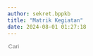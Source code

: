 ```yaml
---
author: sekret.bppkb
title: "Matrik Kegiatan"
date: 2024-08-01 01:27:18
---
```


<script>
    const items = [
        {
            title: "Matrik w45",
            category: "",
            link: "https://drive.google.com/file/d/1tLK3qge2JzL9rGt2wW40tPaFE1DzL8Oz/view?usp=sharing"
        },
        {
            title: "Matrik Kegiatan Bidang Sospem",
            category: "",
            link: "https://drive.google.com/file/d/1fPuDpibyPwpIpFO9QdpdmOECvBFOvuDS/view?usp=sharing"
        },
        {
            title: "Matrik Kegiatan Bidang Ekbang",
            category: "",
            link: "https://drive.google.com/file/d/1mTFT3jq2Ja4tnglIr1SpajDwvElj05Dy/view?usp=sharing"
        },
        {
            title: "Matrik Kegiatan Bidang Inovteak",
            category: "",
            link: "https://drive.google.com/file/d/1fp9emYJk0WHunxWOQ7idyuGwQaGbS6WP/view?usp=sharing"
        }
    ];
</script>

<div class="flex justify-between items-center mb-4">
    <div class="flex items-center border-2 border-green-500 rounded-lg p-2 ml-auto">
        <i class="fas fa-search text-green-500 text-xl"></i>
        <input type="text" placeholder="Cari" class="ml-2 text-green-500 text-xl outline-none" style="background: transparent; border: none;" id="searchInput">
        <div class="border-l-2 border-green-500 h-6 mx-4"></div>
        <i class="fas fa-filter text-green-500 text-xl cursor-pointer" id="categoryDropdownToggle"></i>
    </div>
    <div class="relative">
        <div id="categoryDropdown" class="absolute right-0 mt-2 w-48 bg-white border border-gray-300 rounded-lg shadow-lg hidden">
            <div id="categoryList" class="list-none p-0 m-0"></div>
        </div>
    </div>
</div>

<div class="flex flex-wrap justify-start gap-12" id="information-list"></div>

<style>
@media (max-width: 768px) {
    #information-list {
        justify-content: space-around;
    }
}
</style>

<script>
    const container = document.getElementById('information-list');
    const categorySet = new Set();

    function renderItems(filteredItems) {
        container.innerHTML = '';
        if (filteredItems.length === 0) {
            const noResultsDiv = document.createElement('div');
            noResultsDiv.className = 'w-full text-center text-gray-500';
            noResultsDiv.textContent = 'Tidak ada hasil yang cocok';
            container.appendChild(noResultsDiv);
        } else {
            filteredItems.forEach(item => {
                const div = document.createElement('div');
                div.className = 'w-64 bg-white border border-gray-300 rounded-lg overflow-hidden shadow-lg m-2 flex flex-col';
                div.innerHTML = `
                    <div class="flex items-center justify-center w-full h-48 bg-gray-200">
                        <i class="fas fa-file-pdf fa-5x text-red-600"></i>
                    </div>
                    <div class="p-4 bg-green-600 text-white flex-grow">
                        <p class="text-lg font-semibold">${item.title}</p>
                        <div class="flex items-center mt-2">
                            <i class="fas fa-file-alt mr-2"></i>
                            <span class="text-xs">${item.category}</span>
                        </div>
                    </div>
                    <a class="block p-4 bg-green-700 text-white text-center hover:bg-green-800 mt-auto no-underline" href="${item.link}" target="_blank" style="text-decoration: none;">
                        <span class="text-sm font-semibold text-white">
                            Lihat Selengkapnya
                            <i class="fas fa-arrow-right"></i>
                        </span>
                    </a>
                `;
                container.appendChild(div);
            });
        }
    }

    items.forEach(item => {
        categorySet.add(item.category);
    });

    const categoryList = document.getElementById('categoryList');

    const allDiv = document.createElement('div');
    allDiv.className = 'pl-4 p-1 pt-2 hover:bg-gray-100 cursor-pointer text-sm';
    allDiv.textContent = 'All';
    allDiv.addEventListener('click', () => {
        renderItems(items);
        document.getElementById('categoryDropdown').classList.add('hidden');
        document.getElementById('categoryDropdownToggle').classList.remove('text-green-700');
    });
    categoryList.appendChild(allDiv);

    categorySet.forEach(category => {
        const div = document.createElement('div');
        div.className = 'pl-4 p-1 hover:bg-gray-100 cursor-pointer text-sm';
        div.style.overflow = 'hidden';
        div.textContent = category;
        div.addEventListener('click', () => {
            const filteredItems = items.filter(item => item.category === category);
            renderItems(filteredItems);
            document.getElementById('categoryDropdown').classList.add('hidden');
            document.getElementById('categoryDropdownToggle').classList.remove('text-green-700');
        });
        categoryList.appendChild(div);
    });

    document.getElementById('categoryDropdownToggle').addEventListener('click', function(event) {
        const dropdown = document.getElementById('categoryDropdown');
        dropdown.classList.toggle('hidden');
        this.classList.toggle('text-green-700');
        event.stopPropagation();
    });

    document.addEventListener('click', function(event) {
        const dropdown = document.getElementById('categoryDropdown');
        const toggle = document.getElementById('categoryDropdownToggle');
        if (!dropdown.classList.contains('hidden') && !dropdown.contains(event.target) && !toggle.contains(event.target)) {
            dropdown.classList.add('hidden');
            toggle.classList.remove('text-green-700');
        }
    });

    document.getElementById('searchInput').addEventListener('input', function() {
        const searchTerm = this.value.toLowerCase();
        const filteredItems = items.filter(item => item.title.toLowerCase().includes(searchTerm));
        renderItems(filteredItems);
    });

    renderItems(items);
</script>
